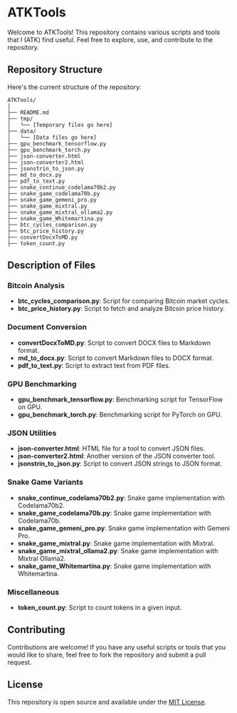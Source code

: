 # ATKTools

Welcome to ATKTools! This repository contains various scripts and tools that I (ATK) find useful. Feel free to explore, use, and contribute to the repository.

## Repository Structure

Here's the current structure of the repository:

```
ATKTools/
│
├── README.md
├── tmp/
│   └── [Temporary files go here]
├── data/
│   └── [Data files go here]
├── gpu_benchmark_tensorflow.py
├── gpu_benchmark_torch.py
├── json-converter.html
├── json-converter2.html
├── jsonstrin_to_json.py
├── md_to_docx.py
├── pdf_to_text.py
├── snake_continue_codelama70b2.py
├── snake_game_codelama70b.py
├── snake_game_gemeni_pro.py
├── snake_game_mixtral.py
├── snake_game_mixtral_ollama2.py
├── snake_game_Whitemartina.py
├── btc_cycles_comparison.py
├── btc_price_history.py
├── convertDocxToMD.py
├── token_count.py
```

## Description of Files

### Bitcoin Analysis
- **btc_cycles_comparison.py**: Script for comparing Bitcoin market cycles.
- **btc_price_history.py**: Script to fetch and analyze Bitcoin price history.

### Document Conversion
- **convertDocxToMD.py**: Script to convert DOCX files to Markdown format.
- **md_to_docx.py**: Script to convert Markdown files to DOCX format.
- **pdf_to_text.py**: Script to extract text from PDF files.

### GPU Benchmarking
- **gpu_benchmark_tensorflow.py**: Benchmarking script for TensorFlow on GPU.
- **gpu_benchmark_torch.py**: Benchmarking script for PyTorch on GPU.

### JSON Utilities
- **json-converter.html**: HTML file for a tool to convert JSON files.
- **json-converter2.html**: Another version of the JSON converter tool.
- **jsonstrin_to_json.py**: Script to convert JSON strings to JSON format.

### Snake Game Variants
- **snake_continue_codelama70b2.py**: Snake game implementation with Codelama70b2.
- **snake_game_codelama70b.py**: Snake game implementation with Codelama70b.
- **snake_game_gemeni_pro.py**: Snake game implementation with Gemeni Pro.
- **snake_game_mixtral.py**: Snake game implementation with Mixtral.
- **snake_game_mixtral_ollama2.py**: Snake game implementation with Mixtral Ollama2.
- **snake_game_Whitemartina.py**: Snake game implementation with Whitemartina.

### Miscellaneous
- **token_count.py**: Script to count tokens in a given input.

## Contributing

Contributions are welcome! If you have any useful scripts or tools that you would like to share, feel free to fork the repository and submit a pull request.

## License

This repository is open source and available under the [MIT License](LICENSE).
